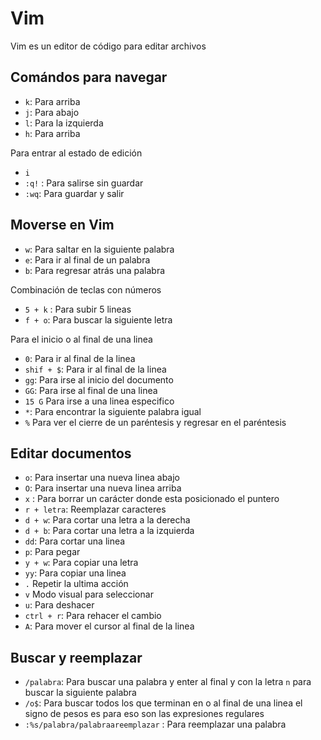 # Vim

Vim es un editor de código para editar archivos 



## Comándos para navegar

* `k`: Para arriba
* `j`: Para abajo
* `l`: Para la izquierda
* `h`: Para arriba 



Para entrar al estado de edición 

* `i`
* `:q!` : Para salirse sin guardar 
* `:wq`: Para guardar y salir 

## Moverse en Vim

* `w`: Para saltar en la siguiente palabra 
* `e`: Para ir al final de un palabra
* `b`: Para regresar atrás una palabra 

Combinación de teclas con números 

* `5 + k` : Para subir 5 lineas 
* `f + o`: Para buscar la siguiente letra 

Para el inicio o al final de una linea 

* `0`: Para ir al final de la linea
* `shif + $`: Para ir al final de la linea 
* `gg`: Para irse al inicio del documento 
* `GG`: Para irse al final de una linea 
* `15 G` Para irse a una linea especifico 
* `*`: Para encontrar la siguiente palabra igual 
* `%` Para ver el cierre de un paréntesis y regresar en el paréntesis 

## Editar documentos

* `o`: Para insertar una nueva linea abajo
* `O`: Para insertar una nueva linea arriba
* `x` : Para borrar un carácter donde esta posicionado el puntero 
* `r + letra`: Reemplazar caracteres 
* `d + w`: Para cortar una letra a la derecha
* `d + b`: Para cortar una letra a la izquierda 
* `dd`: Para cortar una linea 
* `p`: Para pegar 
* `y + w`: Para copiar una letra
* `yy`: Para copiar una linea
* `.` Repetir la ultima acción 
* `v` Modo visual para seleccionar 
* `u`: Para deshacer  
* `ctrl + r`: Para rehacer  el cambio 
* `A`: Para mover el cursor al final de la linea 



## Buscar y reemplazar 

* `/palabra`: Para buscar una palabra y enter al final y con la letra `n` para buscar la siguiente palabra 
* `/o$`: Para buscar todos los que terminan en o   al final de una linea el signo de pesos es para eso son las expresiones regulares 
* `:%s/palabra/palabraareemplazar` : Para reemplazar una palabra 